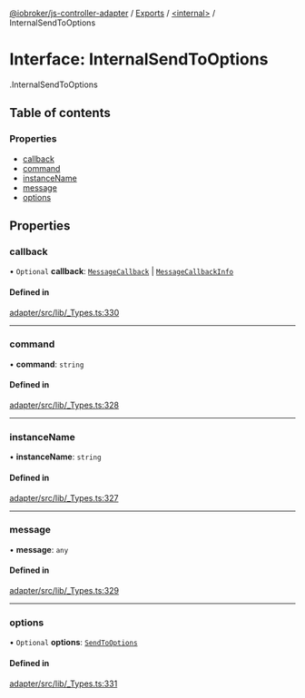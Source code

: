 [@iobroker/js-controller-adapter](../README.md) / [Exports](../modules.md) / [<internal\>](../modules/internal_.md) / InternalSendToOptions

# Interface: InternalSendToOptions

[<internal>](../modules/internal_.md).InternalSendToOptions

## Table of contents

### Properties

- [callback](internal_.InternalSendToOptions.md#callback)
- [command](internal_.InternalSendToOptions.md#command)
- [instanceName](internal_.InternalSendToOptions.md#instancename)
- [message](internal_.InternalSendToOptions.md#message)
- [options](internal_.InternalSendToOptions.md#options)

## Properties

### callback

• `Optional` **callback**: [`MessageCallback`](../modules/internal_.md#messagecallback) \| [`MessageCallbackInfo`](internal_.MessageCallbackInfo.md)

#### Defined in

[adapter/src/lib/_Types.ts:330](https://github.com/ioBroker/ioBroker.js-controller/blob/84c5cb7b/packages/adapter/src/lib/_Types.ts#L330)

___

### command

• **command**: `string`

#### Defined in

[adapter/src/lib/_Types.ts:328](https://github.com/ioBroker/ioBroker.js-controller/blob/84c5cb7b/packages/adapter/src/lib/_Types.ts#L328)

___

### instanceName

• **instanceName**: `string`

#### Defined in

[adapter/src/lib/_Types.ts:327](https://github.com/ioBroker/ioBroker.js-controller/blob/84c5cb7b/packages/adapter/src/lib/_Types.ts#L327)

___

### message

• **message**: `any`

#### Defined in

[adapter/src/lib/_Types.ts:329](https://github.com/ioBroker/ioBroker.js-controller/blob/84c5cb7b/packages/adapter/src/lib/_Types.ts#L329)

___

### options

• `Optional` **options**: [`SendToOptions`](internal_.SendToOptions.md)

#### Defined in

[adapter/src/lib/_Types.ts:331](https://github.com/ioBroker/ioBroker.js-controller/blob/84c5cb7b/packages/adapter/src/lib/_Types.ts#L331)
